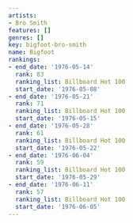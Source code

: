 ```yaml
---
artists:
- Bro Smith
features: []
genres: []
key: bigfoot-bro-smith
name: Bigfoot
rankings:
- end_date: '1976-05-14'
  rank: 83
  ranking_list: Billboard Hot 100
  start_date: '1976-05-08'
- end_date: '1976-05-21'
  rank: 71
  ranking_list: Billboard Hot 100
  start_date: '1976-05-15'
- end_date: '1976-05-28'
  rank: 61
  ranking_list: Billboard Hot 100
  start_date: '1976-05-22'
- end_date: '1976-06-04'
  rank: 59
  ranking_list: Billboard Hot 100
  start_date: '1976-05-29'
- end_date: '1976-06-11'
  rank: 57
  ranking_list: Billboard Hot 100
  start_date: '1976-06-05'
---
```


